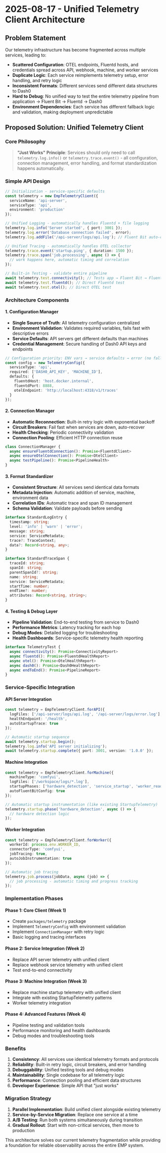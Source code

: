 # 2025-08-17 - Unified Telemetry Client Architecture

## Problem Statement

Our telemetry infrastructure has become fragmented across multiple services, leading to:

- **Scattered Configuration**: OTEL endpoints, Fluentd hosts, and credentials spread across API, webhook, machine, and worker services
- **Duplicate Logic**: Each service reimplements telemetry setup, error handling, and retry logic
- **Inconsistent Formats**: Different services send different data structures to Dash0
- **Hard to Debug**: No unified way to test the entire telemetry pipeline from application → Fluent Bit → Fluentd → Dash0
- **Environment Dependencies**: Each service has different fallback logic and validation, making deployment unpredictable

## Proposed Solution: Unified Telemetry Client

### Core Philosophy
> **"Just Works" Principle**: Services should only need to call `telemetry.log.info()` or `telemetry.trace.event()` - all configuration, connection management, error handling, and format standardization happens automatically.

### Simple API Design

```typescript
// Initialization - service-specific defaults
const telemetry = new EmpTelemetryClient({
  serviceName: 'api-server',
  serviceType: 'api',
  environment: 'production'
});

// Unified Logging - automatically handles Fluentd + file logging
telemetry.log.info('Server started', { port: 3001 });
telemetry.log.error('Database connection failed', error);
telemetry.log.addFile('/api-server/logs/api.log'); // Fluent Bit auto-config

// Unified Tracing - automatically handles OTEL collector
telemetry.trace.event('startup.ping', { duration: 1500 });
telemetry.trace.span('job.processing', async () => {
  // work happens here, automatic timing and correlation
});

// Built-in Testing - validate entire pipeline
await telemetry.test.connectivity(); // Tests app → Fluent Bit → Fluentd → Dash0
await telemetry.test.fluentd(); // Direct Fluentd test
await telemetry.test.otel(); // Direct OTEL test
```

### Architecture Components

#### 1. Configuration Manager
- **Single Source of Truth**: All telemetry configuration centralized
- **Environment Validation**: Validates required variables, fails fast with descriptive errors
- **Service Defaults**: API servers get different defaults than machines
- **Credential Management**: Secure handling of Dash0 API keys and endpoints

```typescript
// Configuration priority: ENV vars → service defaults → error (no fallbacks)
const config = new TelemetryConfig({
  serviceType: 'api',
  required: ['DASH0_API_KEY', 'MACHINE_ID'],
  defaults: {
    fluentdHost: 'host.docker.internal',
    fluentdPort: 8888,
    otelEndpoint: 'http://localhost:4318/v1/traces'
  }
});
```

#### 2. Connection Manager
- **Automatic Reconnection**: Built-in retry logic with exponential backoff
- **Circuit Breakers**: Fail fast when services are down, auto-recover
- **Health Checking**: Periodic connectivity validation
- **Connection Pooling**: Efficient HTTP connection reuse

```typescript
class ConnectionManager {
  async ensureFluentdConnection(): Promise<FluentdClient>
  async ensureOtelConnection(): Promise<OtelClient>
  async testPipeline(): Promise<PipelineHealth>
}
```

#### 3. Format Standardizer
- **Consistent Structure**: All services send identical data formats
- **Metadata Injection**: Automatic addition of service, machine, environment data
- **Correlation IDs**: Automatic trace and span ID management
- **Schema Validation**: Validate payloads before sending

```typescript
interface StandardLogEntry {
  timestamp: string;
  level: 'info' | 'warn' | 'error';
  message: string;
  service: ServiceMetadata;
  trace?: TraceContext;
  data?: Record<string, any>;
}

interface StandardTraceSpan {
  traceId: string;
  spanId: string;
  parentSpanId?: string;
  name: string;
  service: ServiceMetadata;
  startTime: number;
  endTime?: number;
  attributes: Record<string, string>;
}
```

#### 4. Testing & Debug Layer
- **Pipeline Validation**: End-to-end testing from service to Dash0
- **Performance Metrics**: Latency tracking for each hop
- **Debug Modes**: Detailed logging for troubleshooting
- **Health Dashboards**: Service-specific telemetry health reporting

```typescript
interface TelemetryTest {
  async connectivity(): Promise<ConnectivityReport>
  async fluentd(): Promise<FluentdHealthReport>  
  async otel(): Promise<OtelHealthReport>
  async dash0(): Promise<Dash0HealthReport>
  async endToEnd(): Promise<PipelineReport>
}
```

### Service-Specific Integration

#### API Server Integration
```typescript
const telemetry = EmpTelemetryClient.forAPI({
  logFiles: ['/api-server/logs/api.log', '/api-server/logs/error.log'],
  healthEndpoint: '/health',
  autoStartupTrace: true
});

// Automatic startup sequence
await telemetry.startup.begin();
telemetry.log.info('API server initializing');
await telemetry.startup.complete({ port: 3001, version: '1.0.0' });
```

#### Machine Integration  
```typescript
const telemetry = EmpTelemetryClient.forMachine({
  machineType: 'comfyui',
  logFiles: ['/workspace/logs/*.log'],
  startupPhases: ['hardware_detection', 'service_startup', 'worker_ready'],
  autoFluentBitConfig: true
});

// Automatic startup instrumentation (like existing StartupTelemetry)
telemetry.startup.phase('hardware_detection', async () => {
  // hardware detection logic
});
```

#### Worker Integration
```typescript
const telemetry = EmpTelemetryClient.forWorker({
  workerId: process.env.WORKER_ID,
  connectorType: 'comfyui',
  jobTracing: true,
  autoJobInstrumentation: true
});

// Automatic job tracing
telemetry.job.process(jobData, async (job) => {
  // job processing - automatic timing and progress tracking
});
```

### Implementation Phases

#### Phase 1: Core Client (Week 1)
- Create `packages/telemetry` package
- Implement `TelemetryConfig` with environment validation
- Implement `ConnectionManager` with retry logic
- Basic logging and tracing interfaces

#### Phase 2: Service Integration (Week 2)  
- Replace API server telemetry with unified client
- Replace webhook service telemetry with unified client
- Test end-to-end connectivity

#### Phase 3: Machine Integration (Week 3)
- Replace machine startup telemetry with unified client
- Integrate with existing StartupTelemetry patterns
- Worker telemetry integration

#### Phase 4: Advanced Features (Week 4)
- Pipeline testing and validation tools
- Performance monitoring and health dashboards
- Debug modes and troubleshooting tools

### Benefits

1. **Consistency**: All services use identical telemetry formats and protocols
2. **Reliability**: Built-in retry logic, circuit breakers, and error handling
3. **Debuggability**: Unified testing tools and debug modes
4. **Maintainability**: Single codebase for all telemetry logic
5. **Performance**: Connection pooling and efficient data structures
6. **Developer Experience**: Simple API that "just works"

### Migration Strategy

1. **Parallel Implementation**: Build unified client alongside existing telemetry
2. **Service-by-Service Migration**: Replace one service at a time
3. **A/B Testing**: Run both systems simultaneously during transition
4. **Gradual Rollout**: Start with non-critical services, then move to production

This architecture solves our current telemetry fragmentation while providing a foundation for reliable observability across the entire EMP system.